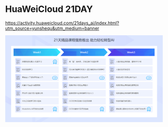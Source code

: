 #  HuaWeiCloud 21DAY

https://activity.huaweicloud.com/21days_ai/index.html?utm_source=yunshequ&utm_medium=banner





![](https://raw.githubusercontent.com/latermonk/AI_21DAY/master/img/Content.png)